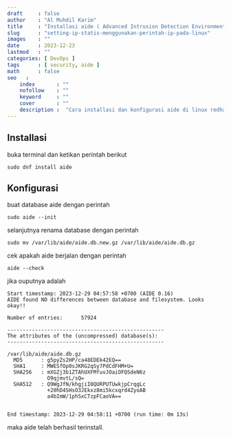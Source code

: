 ```yaml
---
draft     : false
author    : "Al Muhdil Karim"
title     : "Installasi aide ( Advanced Intrusion Detection Environment ) pada redhat dan centos"
slug      : "setting-ip-statis-menggunakan-perintah-ip-pada-linux"
images    : ""
date      : 2023-12-23
lastmod   : ""
categories: [ DevOps ]
tags      : [ security, aide ]
math      : false
seo   :
    index       : ""
    nofollow    : ""
    keyword     : ""
    cover       : ""
    description :  "Cara installasi dan konfigurasi aide di linux redhat dan centos"
---
```


## Installasi

buka terminal dan ketikan perintah berikut

```shell
sudo dnf install aide
```

## Konfigurasi

buat database aide dengan perintah

```shell
sudo aide --init
```

selanjutnya renama database dengan perintah

```shell
sudo mv /var/lib/aide/aide.db.new.gz /var/lib/aide/aide.db.gz 
```

cek apakah aide berjalan dengan perintah

```shell
aide --check
```

jika ouputnya adalah

```shell
Start timestamp: 2023-12-29 04:57:58 +0700 (AIDE 0.16)
AIDE found NO differences between database and filesystem. Looks okay!!

Number of entries:      57924

---------------------------------------------------
The attributes of the (uncompressed) database(s):
---------------------------------------------------

/var/lib/aide/aide.db.gz
  MD5      : g5pyZs2HP/ca48EDEk42EQ==
  SHA1     : MWESfOp0sJKRG2qSy7PdCdFHM+U=
  SHA256   : mXGZj3b1ZTAhUXFMfuvJOaiOFQSdeN6z
             O9qjmvtL/sQ=
  SHA512   : Q9WgJfN/khgjiI0QURPUTUwkjpCrqgLc
             +20hD4SHsO3JEkxz8mi5kcxqrd4ZyoAB
             a4bImW/1phSxCTzpFCaoVA==


End timestamp: 2023-12-29 04:58:11 +0700 (run time: 0m 13s)
```

maka aide telah berhasil terinstall.


